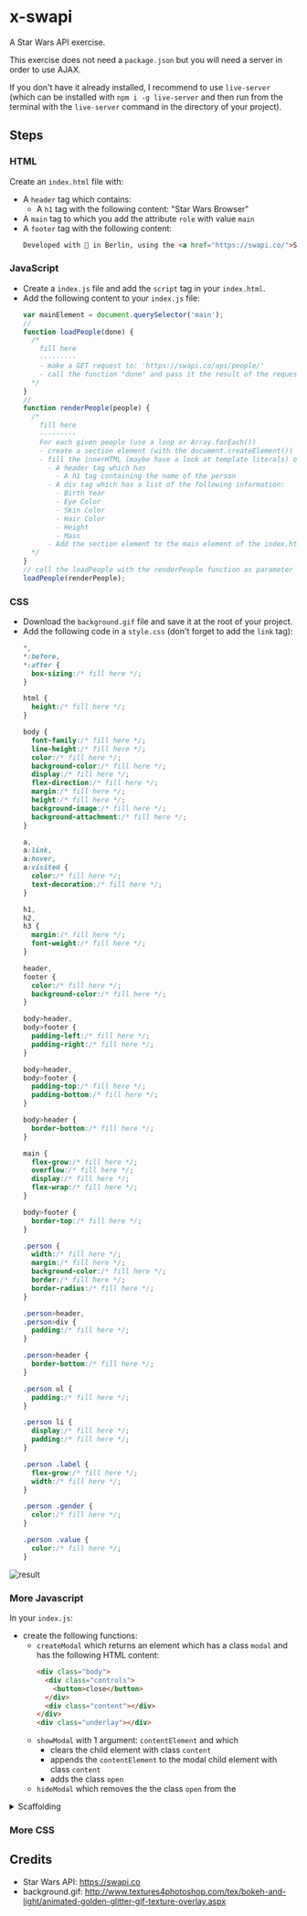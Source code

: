 # x-swapi

A Star Wars API exercise.

This exercise does not need a `package.json` but you will need a server in order to use AJAX.

If you don't have it already installed, I recommend to use `live-server` (which can be installed with `npm i -g live-server` and then run from the terminal with the `live-server` command in the directory of your project).

## Steps

### HTML

Create an `index.html` file with:
- A `header` tag which contains:
  - A `h1` tag with the following content: "Star Wars Browser"
- A `main` tag to which you add the attribute `role` with value `main`
- A `footer` tag with the following content:
  ````html
  Developed with 💙 in Berlin, using the <a href="https://swapi.co/">Star Wars open API</a>.
  ````


### JavaScript

- Create a `index.js` file and add the `script` tag in your `index.html`.
- Add the following content to your `index.js` file:
  ````js
  var mainElement = document.querySelector('main');
  //
  function loadPeople(done) {
    /*
      fill here
      ---------
      - make a GET request to: 'https://swapi.co/api/people/'
      - call the function "done" and pass it the result of the request
    */
  }
  //
  function renderPeople(people) {
    /*
      fill here
      ---------
      For each given people (use a loop or Array.forEach())
      - create a section element (with the document.createElement())
      - fill the innerHTML (maybe have a look at template literals) of the section with:
        - A header tag which has
          - A h1 tag containing the name of the person
        - A div tag which has a list of the following information:
          - Birth Year
          - Eye Color
          - Skin Color
          - Hair Color
          - Height
          - Mass
        - Add the section element to the main element of the index.html
    */
  }
  // call the loadPeople with the renderPeople function as parameter
  loadPeople(renderPeople);
  ````


### CSS

- Download the `background.gif` file and save it at the root of your project.
- Add the following code in a `style.css` (don't forget to add the `link` tag):
  ````css
  *,
  *:before,
  *:after {
    box-sizing:/* fill here */;
  }

  html {
    height:/* fill here */;
  }

  body {
    font-family:/* fill here */;
    line-height:/* fill here */;
    color:/* fill here */;
    background-color:/* fill here */;
    display:/* fill here */;
    flex-direction:/* fill here */;
    margin:/* fill here */;
    height:/* fill here */;
    background-image:/* fill here */;
    background-attachment:/* fill here */;
  }

  a,
  a:link,
  a:hover,
  a:visited {
    color:/* fill here */;
    text-decoration:/* fill here */;
  }

  h1,
  h2,
  h3 {
    margin:/* fill here */;
    font-weight:/* fill here */;
  }

  header,
  footer {
    color:/* fill here */;
    background-color:/* fill here */;
  }

  body>header,
  body>footer {
    padding-left:/* fill here */;
    padding-right:/* fill here */;
  }

  body>header,
  body>footer {
    padding-top:/* fill here */;
    padding-bottom:/* fill here */;
  }

  body>header {
    border-bottom:/* fill here */;
  }

  main {
    flex-grow:/* fill here */;
    overflow:/* fill here */;
    display:/* fill here */;
    flex-wrap:/* fill here */;
  }

  body>footer {
    border-top:/* fill here */;
  }

  .person {
    width:/* fill here */;
    margin:/* fill here */;
    background-color:/* fill here */;
    border:/* fill here */;
    border-radius:/* fill here */;
  }

  .person>header,
  .person>div {
    padding:/* fill here */;
  }

  .person>header {
    border-bottom:/* fill here */;
  }

  .person ul {
    padding:/* fill here */;
  }

  .person li {
    display:/* fill here */;
    padding:/* fill here */;
  }

  .person .label {
    flex-grow:/* fill here */;
    width:/* fill here */;
  }

  .person .gender {
    color:/* fill here */;
  }

  .person .value {
    color:/* fill here */;
  }

  ````


![result](https://user-images.githubusercontent.com/65971/30633894-a364e854-9ded-11e7-8739-6bc6d02a9c7f.png)


### More Javascript

In your `index.js`:
- create the following functions:
  - `createModal` which returns an element which has a class `modal` and has the following HTML content:
    ````html
    <div class="body">
      <div class="controls">
        <button>close</button>
      </div>
      <div class="content"></div>
    </div>
    <div class="underlay"></div>
    ````
  - `showModal` with 1 argument: `contentElement` and which
    - clears the child element with class `content`
    - appends the `contentElement` to the modal child element with class `content`
    - adds the class `open`
  - `hideModal` which removes the the class `open` from the 


<details>
  <summary>Scaffolding</summary>


````js
function createModal() {
  // ...
  return element;
}

function showModal(contentElement) {
  // ...
}

function hideModal() {
  // ...
}


var modalElement = createModal();
var modalContentElement = modalElement.querySelector('.content');
var modalCloseButton = modalElement.querySelector('.controls button');
modalCloseButton.addEventListener('click', hideModal);
document.body.appendChild(modalElement);


var mainElement = //...


function loadData(wanted, done) {
  // ...
}


function loadPeople(done) {
  loadData('https://swapi.co/api/people', done);
}

function loadPlanet(url, done) {
  loadData(url, done);
}



function renderPeople(people) {
  // ...
}

function renderPlanet(planet) {
  // ...
}


loadPeople(renderPeople);

````


</details>


### More CSS



## Credits

- Star Wars API: https://swapi.co
- background.gif: http://www.textures4photoshop.com/tex/bokeh-and-light/animated-golden-glitter-gif-texture-overlay.aspx
